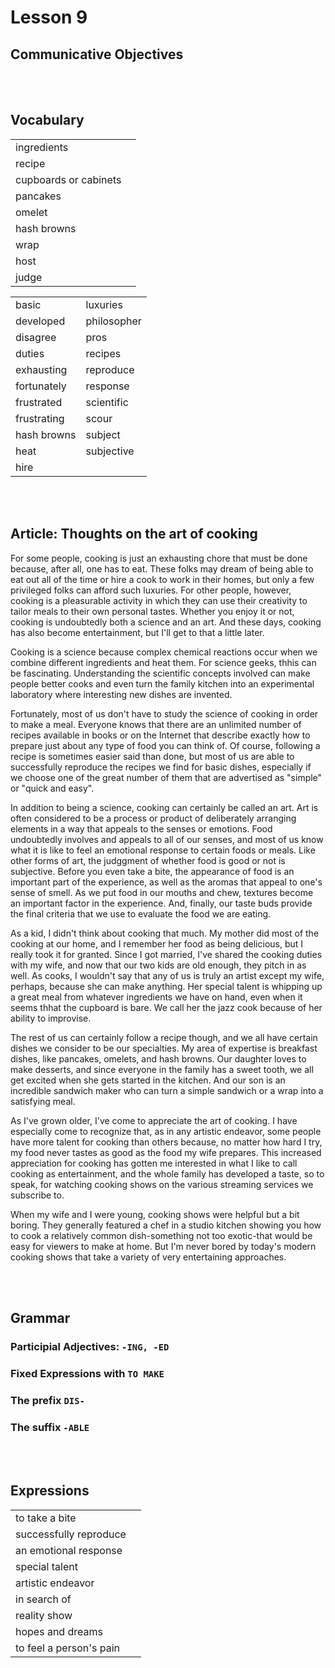 # Lesson 9


## Communicative Objectives

<br><br>


## Vocabulary

|    |    |
|:---|:---|
| ingredients |  |
| recipe |  |
| cupboards or cabinets |  |
| pancakes |  |
| omelet |  |
| hash browns |  |
| wrap |  |
| host |  |
| judge |  |

|    |    |
|:---|:---|
| basic | luxuries |
| developed | philosopher |
| disagree | pros |
| duties | recipes |
| exhausting | reproduce |
| fortunately | response |
| frustrated | scientific |
| frustrating | scour |
| hash browns | subject |
| heat | subjective |
| hire |  |

<br><br>


## Article: Thoughts on the art of cooking
For some people, cooking is just an exhausting chore that must be done because, after all, one has to eat. These folks may dream of being able to eat out all of the time or hire  a cook to work in their homes, but only a few privileged folks can afford such luxuries. For other people, however, cooking is a pleasurable activity in which they can use their creativity to tailor meals to their own personal tastes. Whether you enjoy it or not, cooking is undoubtedly both a science and an art. And these days, cooking has also become entertainment, but I'll get to  that a little later.

Cooking is a science because complex chemical reactions occur when we combine different ingredients and heat them. For science geeks, thhis can be fascinating. Understanding the scientific concepts involved can make people better cooks and even turn the family kitchen into an experimental laboratory where interesting new dishes are invented.

Fortunately, most of us don't have to study the science of cooking in order to make a meal. Everyone knows that there are an unlimited number of recipes available in books or on the Internet that describe exactly how to prepare just about any type of food you can think of. Of course, following a recipe is sometimes easier said than done, but most of us are able to successfully reproduce the recipes we find for basic dishes, especially if we choose one of the great number of them that are advertised as "simple" or "quick and easy".


In addition to being a science, cooking can certainly be called an art. Art is often considered to be a process or product of deliberately arranging elements in a way that appeals to the senses or emotions. Food undoubtedly involves and appeals to all of our senses, and most of us know what it is like to feel an emotional response to certain foods or meals. Like other forms of art, the judggment of whether food is good or not is subjective. Before you even take a bite, the appearance of food is an important part of the experience, as well as the aromas that appeal to one's sense of smell. As we put food in our mouths and chew, textures become an important factor in the experience. And, finally, our taste buds provide the final criteria that we use to evaluate the food we are eating.

As a kid, I didn't think about cooking that much. My mother did most of the cooking at our home, and I remember her food as being delicious, but I really took it for granted. Since I got married, I've shared the  cooking duties with my wife, and now that our two kids are old enough, they pitch in as well. As cooks, I wouldn't say that any of us is truly an artist except my wife, perhaps, because she can make anything. Her special talent is whipping up a great meal from whatever ingredients we have on hand, even when it seems thhat the cupboard is bare. We call her the jazz cook because of her ability to improvise.


The rest of us can certainly follow a recipe though, and we all have certain dishes we consider to be our specialties. My area of expertise is breakfast dishes, like pancakes, omelets, and hash browns. Our daughter loves to make desserts, and since everyone in the family has a sweet tooth, we all get excited when she gets started in the kitchen. And our son is an incredible sandwich maker who can turn a simple sandwich or a wrap into a satisfying meal.

As I've grown older, I've come to appreciate the art of cooking. I have especially come to recognize that, as in any artistic endeavor, some people have more talent for cooking than others because, no matter how hard I try, my food never tastes as good as the food my wife prepares. This increased appreciation for cooking has gotten me interested in what I like to call cooking as entertainment, and the whole family has developed a taste, so to speak, for watching cooking shows on the various streaming services we subscribe to.

When my wife and I were young, cooking shows were helpful but a bit boring. They generally featured a chef in a  studio kitchen showing you how to cook a relatively common dish-something not too exotic-that would be easy for viewers to make at home. But I'm never bored by today's modern cooking shows that take a variety of very entertaining approaches.




<br><br>


## Grammar
### Participial Adjectives: ```-ING, -ED```

### Fixed Expressions with ```TO MAKE```

### The prefix ```DIS-```

### The suffix ```-ABLE```

<br><br>


## Expressions
|||
|:---|:---|
| to take a bite |  |
| successfully reproduce |  |
| an emotional response |  |
| special talent |  |
| artistic endeavor |  |
| in search of |  |
| reality show |  |
| hopes and dreams |  |
| to feel a person's pain |  |